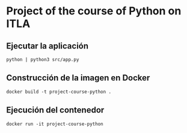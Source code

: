 # Project of the course of Python on ITLA

## Ejecutar la aplicación
`python | python3 src/app.py`

## Construcción de la imagen en Docker
`docker build -t project-course-python .`

## Ejecución del contenedor
`docker run -it project-course-python`